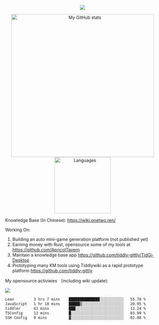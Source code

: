 <a href="https://github.com/linonetwo">
    <p align="center">
        <img src="https://github-profile-trophy.vercel.app/?username=linonetwo&column=7&theme=onedark"/>
    </p>
</a>
<a align="center" href="https://github.com/linonetwo">
  <p align="center">
    <img src="https://github-readme-stats.vercel.app/api?username=linonetwo&show_icons=true&count_private=true" alt="My GitHub stats" width="465"/>
    <img src="https://github-readme-stats.vercel.app/api/top-langs/?username=linonetwo&layout=compact&langs_count=10" alt="Languages" height="183">
  </p>
</a>

Knowledge Base (In Chinese): https://wiki.onetwo.ren/

Working On: 

1. Building an auto mini-game generation platform (not published yet)
1. Earning money with Rust, opensource some of my tools at https://github.com/ApricotTavern
1. Maintain a knowledge base app https://github.com/tiddly-gittly/TidGi-Desktop
1. Prototyping many KM tools using Tiddlywiki as a rapid prototype platform https://github.com/tiddly-gittly

My opensource activieies （including wiki update):

![](https://visitor-badge.glitch.me/badge?page_id=linonetwo.linonetwo)

<!--START_SECTION:waka-->

```txt
Lean         3 hrs 7 mins    ██████████████░░░░░░░░░░░   55.78 %
JavaScript   1 hr 10 mins    █████▒░░░░░░░░░░░░░░░░░░░   20.95 %
tiddler      41 mins         ███░░░░░░░░░░░░░░░░░░░░░░   12.24 %
TSConfig     13 mins         █░░░░░░░░░░░░░░░░░░░░░░░░   03.99 %
SSH Config   9 mins          ▓░░░░░░░░░░░░░░░░░░░░░░░░   02.88 %
```

<!--END_SECTION:waka-->
